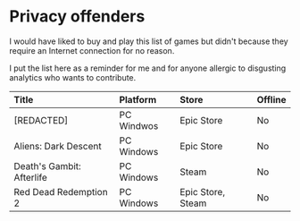 # Privacy offenders

I would have liked to buy and play this list of games but didn't because they require an Internet connection for no reason.

I put the list here as a reminder for me and for anyone allergic to disgusting analytics who wants to contribute.

Title | Platform | Store | Offline
| :--- | :--- | :--- | :--- |
[REDACTED] | PC Windwos | Epic Store | No
Aliens: Dark Descent | PC Windows | Epic Store | No
Death's Gambit: Afterlife | PC Windows | Steam | No
Red Dead Redemption 2 | PC Windows | Epic Store, Steam | No
